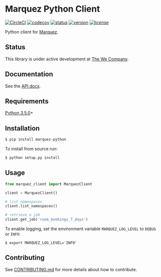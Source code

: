 # Marquez Python Client

[![CircleCI](https://circleci.com/gh/MarquezProject/marquez-python/tree/master.svg?style=shield)](https://circleci.com/gh/MarquezProject/marquez-python/tree/master) [![codecov](https://codecov.io/gh/MarquezProject/marquez-python/branch/master/graph/badge.svg)](https://codecov.io/gh/MarquezProject/marquez-python/branch/master) [![status](https://img.shields.io/badge/status-WIP-yellow.svg)](#status) [![version](https://img.shields.io/pypi/v/marquez-python.svg)](https://pypi.python.org/pypi/marquez-python) [![license](https://img.shields.io/badge/license-Apache_2.0-blue.svg)](https://raw.githubusercontent.com/MarquezProject/marquez-python/master/LICENSE)

Python client for [Marquez](https://github.com/MarquezProject/marquez).

## Status

This library is under active development at [The We Company](https://www.we.co). 

## Documentation

See the [API docs](https://marquezproject.github.io/marquez/openapi.html).

## Requirements

[Python 3.5.0](https://www.python.org/downloads/)+

## Installation

```bash
$ pip install marquez-python
```

To install from source run:

```bash
$ python setup.py install
```

## Usage

```python
from marquez_client import MarquezClient

client = MarquezClient()

# list namespaces
client.list_namespaces()

# retrieve a job
client.get_job('room_bookings_7_days')

```

To enable logging, set the environment variable `MARQUEZ_LOG_LEVEL` to `DEBUG` or `INFO`:

```
$ export MARQUEZ_LOG_LEVEL='INFO'
```
## Contributing

See [CONTRIBUTING.md](https://github.com/MarquezProject/marquez-python/blob/master/CONTRIBUTING.md) for more details about how to contribute.
